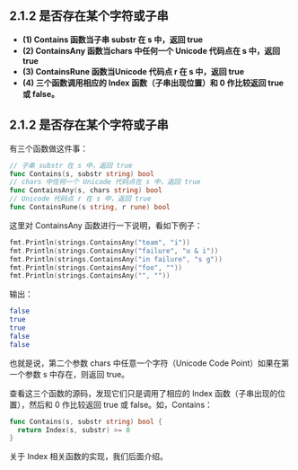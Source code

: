 ## 2.1.2 是否存在某个字符或子串

- **(1) Contains 函数当子串 substr 在 s 中，返回 true**
- **(2) ContainsAny 函数当chars 中任何一个 Unicode 代码点在 s 中，返回 true**
- **(3) ContainsRune 函数当Unicode 代码点 r 在 s 中，返回 true**
- **(4) 三个函数调用相应的 Index 函数（子串出现位置）和 0 作比较返回 true 或 false。**

## 2.1.2 是否存在某个字符或子串

有三个函数做这件事：

```go
// 子串 substr 在 s 中，返回 true
func Contains(s, substr string) bool
// chars 中任何一个 Unicode 代码点在 s 中，返回 true
func ContainsAny(s, chars string) bool
// Unicode 代码点 r 在 s 中，返回 true
func ContainsRune(s string, r rune) bool
```

这里对 ContainsAny 函数进行一下说明，看如下例子：

```go
fmt.Println(strings.ContainsAny("team", "i"))
fmt.Println(strings.ContainsAny("failure", "u & i"))
fmt.Println(strings.ContainsAny("in failure", "s g"))
fmt.Println(strings.ContainsAny("foo", ""))
fmt.Println(strings.ContainsAny("", ""))
```

输出：

```bash
false
true
true
false
false
```

也就是说，第二个参数 chars 中任意一个字符（Unicode Code Point）如果在第一个参数 s 中存在，则返回 true。

查看这三个函数的源码，发现它们只是调用了相应的 Index 函数（子串出现的位置），然后和 0 作比较返回 true 或 false。如，Contains：

```go
func Contains(s, substr string) bool {
  return Index(s, substr) >= 0
}
```

关于 Index 相关函数的实现，我们后面介绍。
